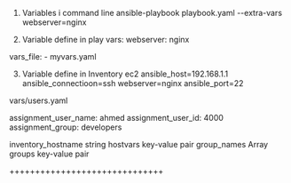 1. Variables i command line
ansible-playbook playbook.yaml --extra-vars webserver=nginx

2. Variable define in play
vars:
    webserver: nginx

vars_file:
    - myvars.yaml

3. Variable define in Inventory
ec2 ansible_host=192.168.1.1 ansible_connectioon=ssh webserver=nginx ansible_port=22

vars/users.yaml

assignment_user_name: ahmed
assignment_user_id: 4000
assignment_group: developers


inventory_hostname  string
hostvars            key-value pair
group_names         Array
groups              key-value pair


++++++++++++++++++++++++++++++